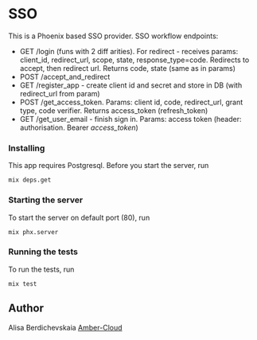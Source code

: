 # SSO

This is a Phoenix based SSO provider.
SSO workflow endpoints:
- GET /login (funs with 2 diff arities). For redirect - receives params: client_id, redirect_url, scope, state, response_type=code. Redirects to accept, then redirect url. Returns code, state (same as in params)
- POST /accept_and_redirect
- GET /register_app - create client id and secret and store in DB (with redirect_url from param)
- POST /get_access_token. Params: client id, code, redirect_url, grant type, code verifier. Returns access_token (refresh_token)
- GET /get_user_email - finish sign in. Params: access token (header: authorisation. Bearer _access_token_)


### Installing

This app requires Postgresql.
Before you start the server, run


```
mix deps.get
```

### Starting the server
To start the server on default port (80), run

```
mix phx.server
```

### Running the tests

To run the tests, run

```
mix test
```

## Author

Alisa Berdichevskaia [Amber-Cloud](https://github.com/Amber-Cloud)